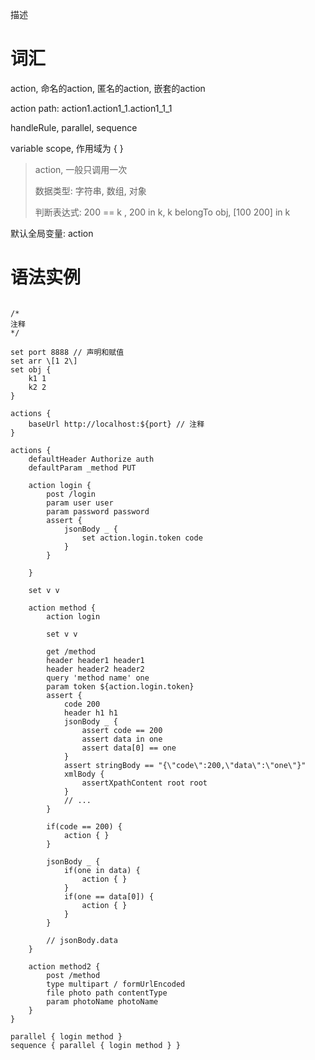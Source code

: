 描述

# 词汇

action, 命名的action, 匿名的action, 嵌套的action

action path: action1.action1_1.action1_1_1

handleRule, parallel, sequence

variable scope, 作用域为 { }

> action, 一般只调用一次
>
> 数据类型: 字符串, 数组, 对象
>
> 判断表达式: 200 == k , 200 in k, k belongTo obj, \[100 200\] in k

默认全局变量: action

# 语法实例

```

/*
注释
*/

set port 8888 // 声明和赋值
set arr \[1 2\]
set obj {
    k1 1
    k2 2
}

actions {
    baseUrl http://localhost:${port} // 注释
}

actions {
    defaultHeader Authorize auth
    defaultParam _method PUT
    
    action login {
        post /login
        param user user
        param password password
        assert {
            jsonBody _ {
                set action.login.token code
            }
        }
        
    }
    
    set v v

    action method {
        action login
    
        set v v
    
        get /method
        header header1 header1
        header header2 header2
        query 'method name' one
        param token ${action.login.token}
        assert {
            code 200
            header h1 h1
            jsonBody _ {
                assert code == 200
                assert data in one
                assert data[0] == one
            }
            assert stringBody == "{\"code\":200,\"data\":\"one\"}"
            xmlBody {
                assertXpathContent root root
            }
            // ...
        }
        
        if(code == 200) {
            action { }
        }
        
        jsonBody _ {
            if(one in data) {
                action { }
            }
            if(one == data[0]) {
                action { }
            }
        }
        
        // jsonBody.data
    }
    
    action method2 {
        post /method
        type multipart / formUrlEncoded
        file photo path contentType
        param photoName photoName
    }
}

parallel { login method }
sequence { parallel { login method } }

```